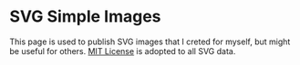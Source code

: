 # SVG Simple Images

This page is used to publish SVG images that I creted for myself, but might be useful for others.
[MIT License](LICENSE) is adopted to all SVG data.

